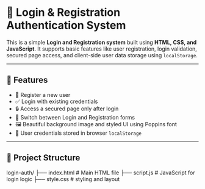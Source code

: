 # 🔐 Login & Registration Authentication System

This is a simple **Login and Registration system** built using **HTML, CSS, and JavaScript**. It supports basic features like user registration, login validation, secured page access, and client-side user data storage using `localStorage`.

---

## 🚀 Features

- 🔑 Register a new user
- ✅ Login with existing credentials
- 🔒 Access a secured page only after login
- 🔄 Switch between Login and Registration forms
- 🖼️ Beautiful background image and styled UI using Poppins font
- 🧠 User credentials stored in browser `localStorage`

---

## 📁 Project Structure

login-auth/
├── index.html # Main HTML file
├── script.js # JavaScript for login logic
├── style.css # styling and layout
